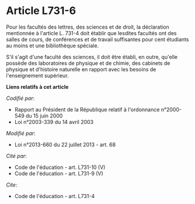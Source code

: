 # Article L731-6

Pour les facultés des lettres, des sciences et de droit, la déclaration mentionnée à l'article L. 731-4 doit établir que
lesdites facultés ont des salles de cours, de conférences et de travail suffisantes pour cent étudiants au moins et une
bibliothèque spéciale. 

S'il s'agit d'une faculté des sciences, il doit être établi, en outre, qu'elle possède des laboratoires de physique et de
chimie, des cabinets de physique et d'histoire naturelle en rapport avec les besoins de l'enseignement supérieur.

**Liens relatifs à cet article**

_Codifié par_:

  - Rapport au Président de la République relatif à l'ordonnance n°2000-549 du 15 juin 2000
  - Loi n°2003-339 du 14 avril 2003

_Modifié par_:

  - Loi n°2013-660 du 22 juillet 2013 - art. 68

_Cité par_:

  - Code de l'éducation - art. L731-10 (V)
  - Code de l'éducation - art. L731-9 (V)

_Cite_:

  - Code de l'éducation - art. L731-4
